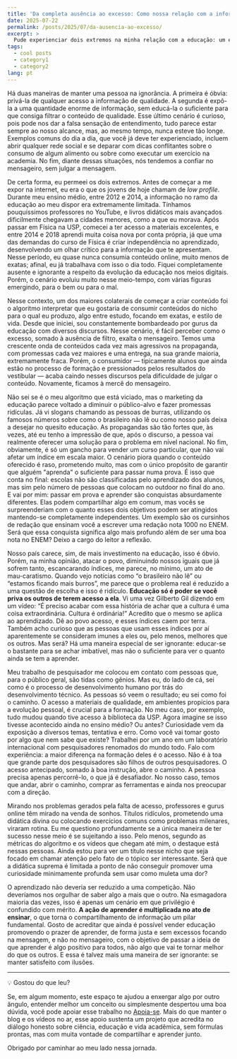 ```yaml
---
title: 'Da completa ausência ao excesso: Como nossa relação com a informação mudou ao longo do tempo.'
date: 2025-07-22
permalink: /posts/2025/07/da-ausencia-ao-excesso/
excerpt: >
  Pude experienciar dois extremos na minha relação com a educação: um em que era difícil encontrar informação de qualidade, e outro, no qual nos encontramos hoje, em que há tanta informação que o desafio é filtrar o que realmente faz sentido. Nesse mar de dados, acabamos à mercê do mensageiro. Neste texto, compartilho alguns pensamentos sobre os colaterais dessa evolução. 
tags:
  - cool posts
  - category1
  - category2
lang: pt
---
```


Há duas maneiras de manter uma pessoa na ignorância. A primeira é óbvia: privá-la de qualquer acesso a informação de qualidade. A segunda é expô-la a uma quantidade enorme de informação, sem educá-la o suficiente para que consiga filtrar o conteúdo de qualidade. Esse último cenário é curioso, pois pode nos dar a falsa sensação de entendimento, tudo parece estar sempre ao nosso alcance, mas, ao mesmo tempo, nunca esteve tão longe. Exemplos comuns do dia a dia, que você já deve ter experienciado, incluem abrir qualquer rede social e se deparar com dicas conflitantes sobre o consumo de algum alimento ou sobre como executar um exercício na academia. No fim, diante dessas situações, nós tendemos a confiar no mensageiro, sem julgar a mensagem. 

De certa forma, eu permeei os dois extremos. Antes de começar a me expor na internet, eu era o que os jovens de hoje chamam de *low profile*. Durante meu ensino médio, entre 2012 e 2014, a informação no ramo da educação ao meu dispor era extremamente limitada. Tínhamos pouquíssimos professores no YouTube, e livros didáticos mais avançados dificilmente chegavam a cidades menores, como a que eu morava. Após passar em Física na USP, comecei a ter acesso a materiais excelentes, e entre 2014 e 2018 aprendi muita coisa nova por conta própria, já que uma das demandas do curso de Física é criar independência no aprendizado, desenvolvendo um olhar crítico para a informação que te apresentam. Nesse período, eu quase nunca consumia conteúdo online, muito menos de exatas; afinal, eu já trabalhava com isso o dia todo. Fiquei completamente ausente e ignorante a respeito da evolução da educação nos meios digitais. Porém, o cenário evoluiu muito nesse meio-tempo, com várias figuras emergindo, para o bem ou para o mal.

Nesse contexto, um dos maiores colaterais de começar a criar conteúdo foi o algoritmo interpretar que eu gostaria de consumir conteúdos do nicho para o qual eu produzo, algo entre estudo, focando em exatas, e estilo de vida. Desde que iniciei, sou constantemente bombardeado por gurus da educação com diversos discursos. Nesse cenário, é fácil perceber como o excesso, somado à ausência de filtro, exalta o mensageiro. Temos uma crescente onda de conteúdos cada vez mais agressivos na propaganda, com promessas cada vez maiores e uma entrega, na sua grande maioria, extremamente fraca. Porém, o consumidor — tipicamente alunos que ainda estão no processo de formação e pressionados pelos resultados do vestibular — acaba caindo nesses discursos pela dificuldade de julgar o conteúdo. Novamente, ficamos à mercê do mensageiro.

Não sei se é o meu algoritmo que está viciado, mas o marketing da educação parece voltado a diminuir o público-alvo e fazer promessas ridículas. Já vi slogans chamando as pessoas de burras, utilizando os famosos números sobre como o brasileiro não lê ou como nosso país deixa a desejar no quesito educação. As propagandas são tão fortes que, às vezes, até eu tenho a impressão de que, após o discurso, a pessoa vai realmente oferecer uma solução para o problema em nível nacional. No fim, obviamente, é só um gancho para vender um curso particular, que não vai afetar um índice em escala maior. O cenário piora quando o conteúdo oferecido é raso, prometendo muito, mas com o único propósito de garantir que alguém "aprenda" o suficiente para passar numa prova. É isso que conta no final: escolas não são classificadas pelo aprendizado dos alunos, mas sim pelo número de pessoas que colocam no outdoor no final do ano. E vai por mim: passar em prova e aprender são conquistas absurdamente diferentes. Elas podem compartilhar algo em comum, mas vocês se surpreenderiam com o quanto esses dois objetivos podem ser atingidos mantendo-se completamente independentes. Um exemplo são os cursinhos de redação que ensinam você a escrever uma redação nota 1000 no ENEM. Será que essa conquista significa algo mais profundo além de ser uma boa nota no ENEM? Deixo a cargo do leitor a reflexão. 

Nosso país carece, sim, de mais investimento na educação, isso é óbvio. Porém, na minha opinião, atacar o povo, diminuindo nossos iguais que já sofrem tanto, escancarando índices, me parece, no mínimo, um ato de mau-caratismo. Quando vejo notícias como “o brasileiro não lê” ou “estamos ficando mais burros”, me parece que o problema real é reduzido a uma questão de escolha e isso é ridículo. **Educação só é poder se você priva os outros de terem acesso a ela**. Vi uma vez Gilberto Gil dizendo em um vídeo: “É preciso acabar com essa história de achar que a cultura é uma coisa extraordinária. Cultura é ordinária!” Acredito que o mesmo se aplica ao aprendizado. Dê ao povo acesso, e esses índices caem por terra. Também acho curioso que as pessoas que usam esses índices por aí aparentemente se consideram imunes a eles ou, pelo menos, melhores que os outros. Mas será? Há uma maneira especial de ser ignorante: educar-se o bastante para se achar imbatível, mas não o suficiente para ver o quanto ainda se tem a aprender.

Meu trabalho de pesquisador me colocou em contato com pessoas que, para o público geral, são tidas como gênios. Mas eu, do lado de cá, sei como é o processo de desenvolvimento humano por trás do desenvolvimento técnico. As pessoas só veem o resultado; eu sei como foi o caminho. O acesso a materiais de qualidade, em ambientes propícios para a evolução pessoal, é crucial para a formação. No meu caso, por exemplo, tudo mudou quando tive acesso à biblioteca da USP. Agora imagine se isso tivesse acontecido ainda no ensino médio? Ou antes? Curiosidade vem da exposição a diversos temas, tentativa e erro. Como você vai tomar gosto por algo que nem sabe que existe? Trabalhei por um ano em um laboratório internacional com pesquisadores renomados do mundo todo. Falo com experiência: a maior diferença na formação deles é o acesso. Não é à toa que grande parte dos pesquisadores são filhos de outros pesquisadores. O acesso antecipado, somado à boa instrução, abre o caminho. A pessoa precisa apenas percorrê-lo, o que já é desafiador. No nosso caso, temos que andar, abrir o caminho, comprar as ferramentas e ainda nos preocupar com a direção.

Mirando nos problemas gerados pela falta de acesso, professores e gurus online têm mirado na venda de sonhos. Títulos ridículos, prometendo uma didática divina ou colocando exercícios comuns como problemas milenares, viraram rotina. Eu me questiono profundamente se a única maneira de ter sucesso nesse meio é se sujeitando a isso. Pelo menos, segundo as métricas do algoritmo e os vídeos que chegam até mim, o destaque está nessas pessoas. Ainda estou para ver um título nesse nicho que seja focado em chamar atenção pelo fato de o tópico ser interessante. Será que a didática suprema é limitada a ponto de não conseguir promover uma curiosidade minimamente profunda sem usar como muleta uma dor?

O aprendizado não deveria ser reduzido a uma competição. Não deveríamos nos orgulhar de saber algo a mais que o outro. Na esmagadora maioria das vezes, isso é apenas um cenário em que privilégio é confundido com mérito. **A ação de aprender é multiplicada no ato de ensinar**, o que torna o compartilhamento de informação um pilar fundamental. Gosto de acreditar que ainda é possível vender educação promovendo o prazer de aprender, de forma justa e sem excessos focando na mensagem, e não no mensageiro, com o objetivo de passar a ideia de que aprender é algo positivo para todos, não algo que vai te tornar melhor do que os outros. E essa é talvez mais uma maneira de ser ignorante: se manter satisfeito com ilusões.

-----


💡 Gostou do que leu?

Se, em algum momento, este espaço te ajudou a enxergar algo por outro ângulo, entender melhor um conceito ou simplesmente despertou uma boa dúvida, você pode apoiar esse trabalho no [Apoia-se](https://apoia.se/vivercomofisico).
Mais do que manter o blog e os vídeos no ar, esse apoio sustenta um projeto que acredita no diálogo honesto sobre ciência, educação e vida acadêmica, sem fórmulas prontas, mas com muita vontade de compartilhar e aprender junto.

Obrigado por caminhar ao meu lado nessa jornada. 